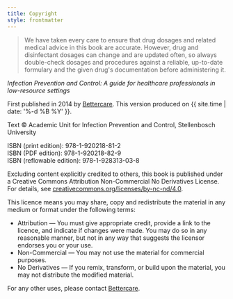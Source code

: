 ```yaml
---
title: Copyright
style: frontmatter
---
```


> We have taken every care to ensure that drug dosages and related medical advice in this book are accurate. However, drug and disinfectant dosages can change and are updated often, so always double-check dosages and procedures against a reliable, up-to-date formulary and the given drug's documentation before administering it.

*Infection Prevention and Control: A guide for healthcare professionals in low-resource settings*

First published in 2014 by [Bettercare](http://bettercare.co.za). This version produced on {{ site.time | date: '%-d %B %Y' }}.

Text © Academic Unit for Infection Prevention and Control, Stellenbosch University

ISBN (print edition): 978-1-920218-81-2  
ISBN (PDF edition): 978-1-920218-82-9  
ISBN (reflowable edition): 978-1-928313-03-8

Excluding content explicitly credited to others, this book is published under a Creative Commons Attribution Non-Commercial No Derivatives License. For details, see [creativecommons.org/licenses/by-nc-nd/4.0](http://creativecommons.org/licenses/by-nc-nd/4.0/).

This licence means you may share, copy and redistribute the material in any medium or format under the following terms:

* Attribution — You must give appropriate credit, provide a link to the licence, and indicate if changes were made. You may do so in any reasonable manner, but not in any way that suggests the licensor endorses you or your use.
* Non-Commercial — You may not use the material for commercial purposes.
* No Derivatives — If you remix, transform, or build upon the material, you may not distribute the modified material.

For any other uses, please contact [Bettercare](http://bettercare.co.za).